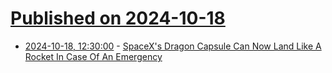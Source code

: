 # [Published on 2024-10-18](index.md)

* [2024-10-18, 12:30:00](https://soylentnews.org/article.pl?sid=24/10/17/0351259&from=rss) - [SpaceX's Dragon Capsule Can Now Land Like A Rocket In Case Of An Emergency](https://soylentnews.org/article.pl?sid=24/10/17/0351259&from=rss)
